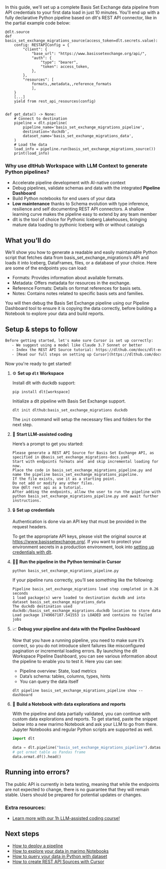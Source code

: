 In this guide, we'll set up a complete Basis Set Exchange data pipeline from API credentials to your first data load in just 10 minutes. You'll end up with a fully declarative Python pipeline based on dlt's REST API connector, like in the partial example code below:

```python-outcome
@dlt.source
def basis_set_exchange_migrations_source(access_token=dlt.secrets.value):
    config: RESTAPIConfig = {
        "client": {
            "base_url": "https://www.basissetexchange.org/api/",
            "auth": {
                "type": "bearer",
                "token": access_token,
            },
        },
        "resources": [
            formats,,metadata,,reference_formats
            ],
    }
    [...]
    yield from rest_api_resources(config)


def get_data() -> None:
    # Connect to destination
    pipeline = dlt.pipeline(
        pipeline_name='basis_set_exchange_migrations_pipeline',
        destination='duckdb',
        dataset_name='basis_set_exchange_migrations_data', 
    )
    # Load the data
    load_info = pipeline.run(basis_set_exchange_migrations_source())
    print(load_info) 
```

### Why use dltHub Workspace with LLM Context to generate Python pipelines?

- Accelerate pipeline development with AI-native context
- Debug pipelines, validate schemas and data with the integrated **Pipeline Dashboard**
- Build Python notebooks for end users of your data
- **Low maintenance** thanks to Schema evolution with type inference, resilience and self documenting REST API connectors. A shallow learning curve makes the pipeline easy to extend by any team member
- dlt is the tool of choice for Pythonic Iceberg Lakehouses, bringing mature data loading to pythonic Iceberg with or without catalogs

## What you’ll do

We’ll show you how to generate a readable and easily maintainable Python script that fetches data from basis_set_exchange_migrations’s API and loads it into Iceberg, DataFrames, files, or a database of your choice. Here are some of the endpoints you can load:

- Formats: Provides information about available formats.
- Metadata: Offers metadata for resources in the exchange.
- Reference Formats: Details on format references for basis sets.
- Notes: Contains notes related to specific basis sets and families.

You will then debug the Basis Set Exchange pipeline using our Pipeline Dashboard tool to ensure it is copying the data correctly, before building a Notebook to explore your data and build reports.

## Setup & steps to follow

```default
Before getting started, let's make sure Cursor is set up correctly:
   - We suggest using a model like Claude 3.7 Sonnet or better
   - Index the REST API Source tutorial: https://dlthub.com/docs/dlt-ecosystem/verified-sources/rest_api/ and add it to context as **@dlt rest api**
   - [Read our full steps on setting up Cursor](https://dlthub.com/docs/dlt-ecosystem/llm-tooling/cursor-restapi#23-configuring-cursor-with-documentation)
```

Now you're ready to get started!

1. ⚙️ **Set up `dlt` Workspace**
    
    Install dlt with duckdb support:
    ```shell
    pip install dlt[workspace]
    ```

    Initialize a dlt pipeline with Basis Set Exchange support.
    ```shell
    dlt init dlthub:basis_set_exchange_migrations duckdb
    ```

    The `init` command will setup the necessary files and folders for the next step.
    
2. 🤠 **Start LLM-assisted coding**
    
    Here’s a prompt to get you started:
    
    ```prompt
    Please generate a REST API Source for Basis Set Exchange API, as specified in @basis_set_exchange_migrations-docs.yaml 
    Start with endpoints formats and  and skip incremental loading for now. 
    Place the code in basis_set_exchange_migrations_pipeline.py and name the pipeline basis_set_exchange_migrations_pipeline. 
    If the file exists, use it as a starting point. 
    Do not add or modify any other files. 
    Use @dlt rest api as a tutorial. 
    After adding the endpoints, allow the user to run the pipeline with python basis_set_exchange_migrations_pipeline.py and await further instructions.
    ```

    
3. 🔒 **Set up credentials** 
    
    Authentication is done via an API key that must be provided in the request headers.
    
    To get the appropriate API keys, please visit the original source at https://www.basissetexchange.org/.
    If you want to protect your environment secrets in a production environment, look into [setting up credentials with dlt](https://dlthub.com/docs/walkthroughs/add_credentials).
    
4. 🏃‍♀️ **Run the pipeline in the Python terminal in Cursor**
    
    ```shell
    python basis_set_exchange_migrations_pipeline.py
    ```
    
    If your pipeline runs correctly, you’ll see something like the following:
    
    ```shell
    Pipeline basis_set_exchange_migrations load step completed in 0.26 seconds
    1 load package(s) were loaded to destination duckdb and into dataset basis_set_exchange_migrations_data
    The duckdb destination used duckdb:/basis_set_exchange_migrations.duckdb location to store data
    Load package 1749667187.541553 is LOADED and contains no failed jobs
    ```
    
5. 📈 **Debug your pipeline and data with the Pipeline Dashboard**

    Now that you have a running pipeline, you need to make sure it’s correct, so you do not introduce silent failures like misconfigured pagination or incremental loading errors. By launching the dlt Workspace Pipeline Dashboard, you can see various information about the pipeline to enable you to test it. Here you can see:
    - Pipeline overview: State, load metrics
    - Data’s schema: tables, columns, types, hints
    - You can query the data itself
    
    ```shell
    dlt pipeline basis_set_exchange_migrations_pipeline show --dashboard
    ```
    
6. 🐍 **Build a Notebook with data explorations and reports**

    With the pipeline and data partially validated, you can continue with custom data explorations and reports. To get started, paste the snippet below into a new marimo Notebook and ask your LLM to go from there. Jupyter Notebooks and regular Python scripts are supported as well.

    
    ```python
    import dlt

   data = dlt.pipeline("basis_set_exchange_migrations_pipeline").dataset()
   # get ormat table as Pandas frame
   data.ormat.df().head()
    ```

## Running into errors?

The public API is currently in beta testing, meaning that while the endpoints are not expected to change, there is no guarantee that they will remain stable. Users should be prepared for potential updates or changes.

### Extra resources:

- [Learn more with our 1h LLM-assisted coding course!](https://www.youtube.com/watch?v=GGid70rnJuM)

## Next steps

- [How to deploy a pipeline](https://dlthub.com/docs/walkthroughs/deploy-a-pipeline)
- [How to explore your data in marimo Notebooks](https://dlthub.com/docs/general-usage/dataset-access/marimo)
- [How to query your data in Python with dataset](https://dlthub.com/docs/general-usage/dataset-access/dataset)
- [How to create REST API Sources with Cursor](https://dlthub.com/docs/dlt-ecosystem/llm-tooling/cursor-restapi)